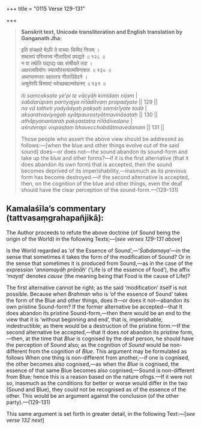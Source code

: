 +++
title = "0115 Verse 129-131"

+++
> **Sanskrit text, Unicode transliteration and English translation by Ganganath Jha:** 
>
> इति संचक्षते येऽपि ते वाच्याः किमिदं निजम् ।  
> शब्दरूपं परित्यज्य नीलादित्वं प्रपद्यते ॥ १२८ ॥  
> न वा तथेति यद्याद्यः पक्षः संश्रीयते तदा ।  
> अक्षरत्ववियोगः स्यात्पौरस्त्यात्मविनाशतः ॥ १३० ॥  
> अथाप्यनन्तरः पक्षस्तत्र नीलादिवेदने ।  
> अश्रुतेरपि विस्पष्टं भवेच्छब्दात्मवेदनम् ॥ १३१ ॥ 
>
> *iti saṃcakṣate ye'pi te vācyāḥ kimidaṃ nijam* \|  
> *śabdarūpaṃ parityajya nīlāditvaṃ prapadyate* \|\| 129 \|\|  
> *na vā tatheti yadyādyaḥ pakṣaḥ saṃśrīyate tadā* \|  
> *akṣaratvaviyogaḥ syātpaurastyātmavināśataḥ* \|\| 130 \|\|  
> *athāpyanantaraḥ pakṣastatra nīlādivedane* \|  
> *aśruterapi vispaṣṭaṃ bhavecchabdātmavedanam* \|\| 131 \|\| 
>
> Those people who assert the above view should be addressed as follows:—[when the blue and other things evolve out of the said sound] does—or does not—the sound abandon its sound-form and take up the blue and other forms?—if it is the first alternative (that it does abandon its own form) that is accepted, then the sound becomes deprived of its imperishability,—inasmuch as its previous form has become destroyed.—if the second alternative is accepted, then, on the cognition of the blue and other things, even the deaf should have the clear perception of the sound-form.—(129-131)



## Kamalaśīla’s commentary (tattvasaṃgrahapañjikā):

The Author proceeds to refute the above doctrine (of Sound being the origin of the World) in the following Texts;—[*see verses 129-131 above*]

Is the World regarded as ‘of the Essence of Sound’,—‘*Śabdamaya*’—in the sense that sometimes it takes the form of the modification of Sound? Or in the sense that sometimes it is produced from Sound,—as in the case of the expression ‘*annamayāḥ prāṇāḥ*’ (‘Life is of the essence of food’), the affix ‘*mayaṭ*’ denotes *cause* (the meaning being that Food is the cause of Life)?

The first alternative cannot be right; as the said ‘modification’ itself is not possible. Because when *Brahman* who is ‘of the essence of Sound’ takes the form of the Blue and other things, does It—or does it not—abandon its own pristine Sound-form? If the former alternative be accepted—that It does abandon its pristine Sound-form,—then there would be an end to the view that it is ‘without beginning and end’, that is, imperishable, indestructible; as there would be a destruction of the pristine form.—If the second alternative be accepted,—that It does *not* abandon its pristine form,—then, at the time that *Blue* is cognised by the deaf person, he should have the perception of Sound also; as the cognition of *Sound* would be non-different from the cognition of *Blue*. This argument may be formulated as follows When one thing is non-different from another,—if one is cognised, the other becomes also cognised,—as when the *Blue* is cognised, the essence of that same Blue becomes also cognised;—Sound is non-different from Blue; hence this is a reason based on the nature ofngs.—If it were not so, inasmuch as the conditions for better or worse would differ in the two (Sound and Blue), they could not be recognised as of the essence of the other. This would be an argument against the conclusion (of the other party).—(129-131)

This same argument is set forth in greater detail, in the following Text:—[*see verse 132 next*]



